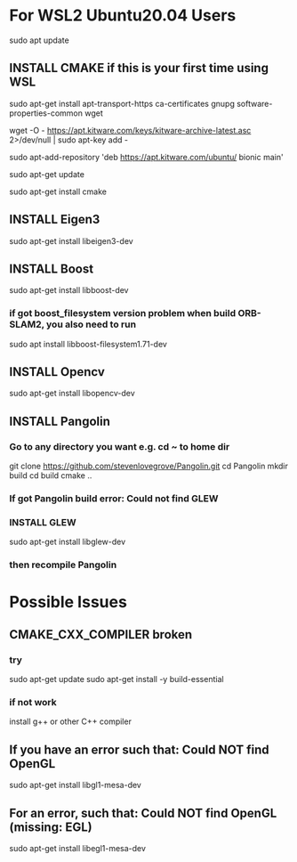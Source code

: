 # For WSL2 Ubuntu20.04 Users

sudo apt update

## INSTALL CMAKE if this is your first time using WSL 
sudo apt-get install apt-transport-https ca-certificates gnupg software-properties-common wget

wget -O - https://apt.kitware.com/keys/kitware-archive-latest.asc 2>/dev/null | sudo apt-key add -

sudo apt-add-repository 'deb https://apt.kitware.com/ubuntu/ bionic main'

sudo apt-get update

sudo apt-get install cmake

## INSTALL Eigen3
sudo apt-get install libeigen3-dev

## INSTALL Boost
sudo apt-get install libboost-dev
### if got boost_filesystem version problem when build ORB-SLAM2, you also need to run
sudo apt install  libboost-filesystem1.71-dev

## INSTALL Opencv
sudo apt-get install libopencv-dev

## INSTALL Pangolin
### Go to any directory you want e.g. cd ~ to home dir
git clone https://github.com/stevenlovegrove/Pangolin.git
cd Pangolin
mkdir build
cd build
cmake ..

### If got Pangolin build error: Could not find GLEW
### INSTALL GLEW
sudo apt-get install libglew-dev
### then recompile Pangolin

# Possible Issues

## CMAKE_CXX_COMPILER broken
### try
sudo apt-get update
sudo apt-get install -y build-essential
### if not work
install g++ or other C++ compiler


## If you have an error such that: Could NOT find OpenGL
sudo apt-get install libgl1-mesa-dev
## For an error, such that: Could NOT find OpenGL (missing: EGL)
sudo apt-get install libegl1-mesa-dev
